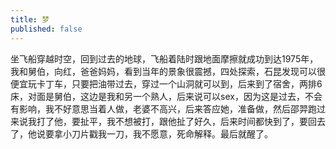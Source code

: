 ```yaml
---
title: 梦
published: false
---
```

坐飞船穿越时空，回到过去的地球，飞船着陆时跟地面摩擦就成功到达1975年，我和舅伯，向红，爸爸妈妈，看到当年的景象很震撼，四处探索，石昆发现可以很便宜玩卡丁车，只要把油带过去，穿过一个山洞就可以到，后来到了宿舍，两排6床，对面是舅伯，这边是我和另一个熟人，后来说可以sex，因为这是过去，不会有影响，我不好意思当着人做，老婆不高兴，后来答应她，准备做，然后邵羿跑过来说我打了他，要扯平，我不想被打，跟他扯了好久，后来时间都快到了，要回去了，他说要拿小刀片戳我一刀，我不愿意，死命解释。最后就醒了。
